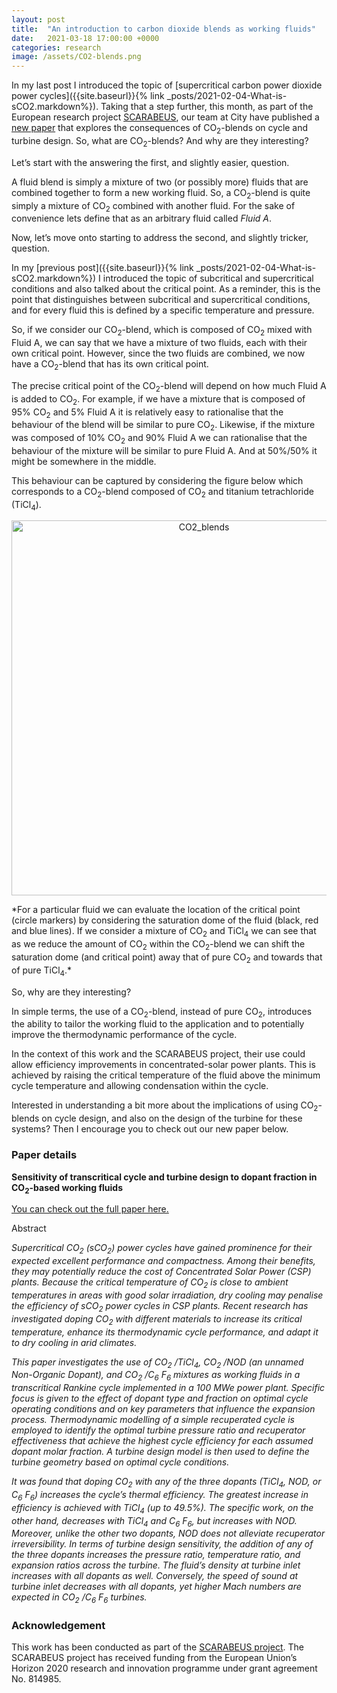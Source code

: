 ```yaml
---
layout: post
title:  "An introduction to carbon dioxide blends as working fluids"
date:   2021-03-18 17:00:00 +0000
categories: research
image: /assets/CO2-blends.png
---
```

In my last post I introduced the topic of [supercritical carbon power dioxide power cycles]({{site.baseurl}}{% link _posts/2021-02-04-What-is-sCO2.markdown%}). Taking that a step further, this month, as part of the European research project [SCARABEUS](https://www.scarabeusproject.eu/), our team at City have published a [new paper](https://doi.org/10.1016/j.applthermaleng.2021.116796) that explores the consequences of CO<sub>2</sub>-blends on cycle and turbine design. So, what are CO<sub>2</sub>-blends? And why are they interesting?

Let’s start with the answering the first, and slightly easier, question.

A fluid blend is simply a mixture of two (or possibly more) fluids that are combined together to form a new working fluid. So, a CO<sub>2</sub>-blend is quite simply a mixture of CO<sub>2</sub> combined with another fluid. For the sake of convenience lets define that as an arbitrary fluid called *Fluid A*.

Now, let’s move onto starting to address the second, and slightly tricker, question.

In my [previous post]({{site.baseurl}}{% link _posts/2021-02-04-What-is-sCO2.markdown%}) I introduced the topic of subcritical and supercritical conditions and also talked about the critical point. As a reminder, this is the point that distinguishes between subcritical and supercritical conditions, and for every fluid this is defined by a specific temperature and pressure.

So, if we consider our CO<sub>2</sub>-blend, which is composed of CO<sub>2</sub> mixed with Fluid A, we can say that we have a mixture of two fluids, each with their own critical point. However, since the two fluids are combined, we now have a CO<sub>2</sub>-blend that has its own critical point.

The precise critical point of the CO<sub>2</sub>-blend will depend on how much Fluid A is added to CO<sub>2</sub>. For example, if we have a mixture that is composed of 95% CO<sub>2</sub> and 5% Fluid A it is relatively easy to rationalise that the behaviour of the blend will be similar to pure CO<sub>2</sub>. Likewise, if the mixture was composed of 10% CO<sub>2</sub> and 90% Fluid A we can rationalise that the behaviour of the mixture will be similar to pure Fluid A. And at 50%/50% it might be somewhere in the middle.

This behaviour can be captured by considering the figure below which corresponds to a CO<sub>2</sub>-blend composed of CO<sub>2</sub> and titanium tetrachloride (TiCl<sub>4</sub>).


<p></p>
<div style="text-align:center">
	<img src="{{site.baseurl}}/assets/CO2-blends.png" alt="CO2_blends" style="width:600px;" />
</div>
<p></p>
*For a particular fluid we can evaluate the location of the critical point (circle markers) by considering the saturation dome of the fluid (black, red and blue lines). If we consider a mixture of CO<sub>2</sub> and TiCl<sub>4</sub> we can see that as we reduce the amount of CO<sub>2</sub> within the CO<sub>2</sub>-blend we can shift the saturation dome (and critical point) away that of pure CO<sub>2</sub> and towards that of pure TiCl<sub>4</sub>.*


So, why are they interesting?

In simple terms, the use of a CO<sub>2</sub>-blend, instead of pure CO<sub>2</sub>, introduces the ability to tailor the working fluid to the application and to potentially improve the thermodynamic performance of the cycle.

In the context of this work and the SCARABEUS project, their use could allow efficiency improvements in concentrated-solar power plants. This is achieved by raising the critical temperature of the fluid above the minimum cycle temperature and allowing condensation within the cycle.

Interested in understanding a bit more about the implications of using CO<sub>2</sub>-blends on cycle design, and also on the design of the turbine for these systems? Then I encourage you to check out our new paper below.

### Paper details

**Sensitivity of transcritical cycle and turbine design to dopant fraction in CO<sub>2</sub>-based working fluids**

[You can check out the full paper here.](https://doi.org/10.1016/j.applthermaleng.2021.116796)

Abstract

*Supercritical CO<sub>2</sub> (sCO<sub>2</sub>) power cycles have gained prominence for their expected excellent performance and compactness. Among their benefits, they may potentially reduce the cost of Concentrated Solar Power (CSP) plants. Because the critical temperature of CO<sub>2</sub> is close to ambient temperatures in areas with good solar irradiation, dry cooling may penalise the efficiency of sCO<sub>2</sub> power cycles in CSP plants. Recent research has investigated doping CO<sub>2</sub> with different materials to increase its critical temperature, enhance its thermodynamic cycle performance, and adapt it to dry cooling in arid climates.*

*This paper investigates the use of CO<sub>2</sub> /TiCl<sub>4</sub>, CO<sub>2</sub> /NOD (an unnamed Non-Organic Dopant), and CO<sub>2</sub> /C<sub>6</sub> F<sub>6</sub> mixtures as working fluids in a transcritical Rankine cycle implemented in a 100 MWe power plant. Specific focus is given to the effect of dopant type and fraction on optimal cycle operating conditions and on key parameters that influence the expansion process. Thermodynamic modelling of a simple recuperated cycle is employed to identify the optimal turbine pressure ratio and recuperator effectiveness that achieve the highest cycle efficiency for each assumed dopant molar fraction. A turbine design model is then used to define the turbine geometry based on optimal cycle conditions.*

*It was found that doping CO<sub>2</sub> with any of the three dopants (TiCl<sub>4</sub>, NOD, or C<sub>6</sub> F<sub>6</sub>) increases the cycle’s thermal efficiency. The greatest increase in efficiency is achieved with TiCl<sub>4</sub> (up to 49.5%). The specific work, on the other hand, decreases with TiCl<sub>4</sub> and C<sub>6</sub> F<sub>6</sub>, but increases with NOD. Moreover, unlike the other two dopants, NOD does not alleviate recuperator irreversibility. In terms of turbine design sensitivity, the addition of any of the three dopants increases the pressure ratio, temperature ratio, and expansion ratios across the turbine. The fluid’s density at turbine inlet increases with all dopants as well. Conversely, the speed of sound at turbine inlet decreases with all dopants, yet higher Mach numbers are expected in CO<sub>2</sub> /C<sub>6</sub> F<sub>6</sub> turbines.*

### Acknowledgement

This work has been conducted as part of the [SCARABEUS project](https://www.scarabeusproject.eu/). The SCARABEUS project has received funding from the European Union’s Horizon 2020 research and innovation programme under grant agreement No. 814985.
